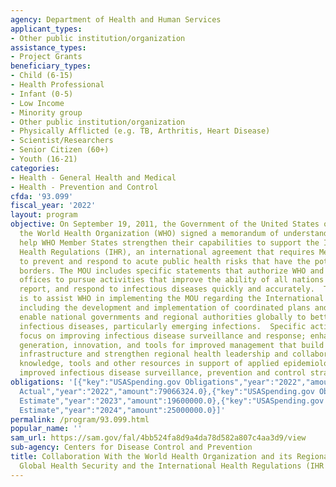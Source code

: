 ```yaml
---
agency: Department of Health and Human Services
applicant_types:
- Other public institution/organization
assistance_types:
- Project Grants
beneficiary_types:
- Child (6-15)
- Health Professional
- Infant (0-5)
- Low Income
- Minority group
- Other public institution/organization
- Physically Afflicted (e.g. TB, Arthritis, Heart Disease)
- Scientist/Researchers
- Senior Citizen (60+)
- Youth (16-21)
categories:
- Health - General Health and Medical
- Health - Prevention and Control
cfda: '93.099'
fiscal_year: '2022'
layout: program
objective: On September 19, 2011, the Government of the United States of America and
  the World Health Organization (WHO) signed a memorandum of understanding (MOU) to
  help WHO Member States strengthen their capabilities to support the International
  Health Regulations (IHR), an international agreement that requires Member States
  to prevent and respond to acute public health risks that have the potential to cross
  borders. The MOU includes specific statements that authorize WHO and its regional
  offices to pursue activities that improve the ability of all nations to detect,
  report, and respond to infectious diseases quickly and accurately.  The purpose
  is to assist WHO in implementing the MOU regarding the International Health Regulations,
  including the development and implementation of coordinated plans and networks that
  enable national governments and regional authorities globally to better address
  infectious diseases, particularly emerging infections.  Specific activities will
  focus on improving infectious disease surveillance and response; enhancing knowledge
  generation, innovation, and tools for improved management that build public health
  infrastructure and strengthen regional health leadership and collaboration; sharing
  knowledge, tools and other resources in support of applied epidemiology; and developing
  improved infectious disease surveillance, prevention and control strategies.
obligations: '[{"key":"USASpending.gov Obligations","year":"2022","amount":79779789.79},{"key":"SAM.gov
  Actual","year":"2022","amount":79066324.0},{"key":"USASpending.gov Obligations","year":"2023","amount":52518093.37},{"key":"SAM.gov
  Estimate","year":"2023","amount":19600000.0},{"key":"USASpending.gov Obligations","year":"2024","amount":0.0},{"key":"SAM.gov
  Estimate","year":"2024","amount":25000000.0}]'
permalink: /program/93.099.html
popular_name: ''
sam_url: https://sam.gov/fal/4bb524fa8d9a4da78d582a807c4aa3d9/view
sub-agency: Centers for Disease Control and Prevention
title: Collaboration With the World Health Organization and its Regional Offices for
  Global Health Security and the International Health Regulations (IHR 2005)
---
```

